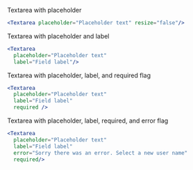 Textarea with placeholder
```jsx
<Textarea placeholder="Placeholder text" resize="false"/>
```

Textarea with placeholder and label
```jsx
<Textarea
  placeholder="Placeholder text"
  label="Field label"/>
```

Textarea with placeholder, label, and required flag
```jsx
<Textarea
  placeholder="Placeholder text"
  label="Field label"
  required />
```

Textarea with placeholder, label, required, and error flag
```jsx
<Textarea
  placeholder="Placeholder text"
  label="Field label"
  error="Sorry there was an error. Select a new user name"
  required/>
```



